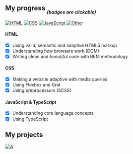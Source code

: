 ## My progress *<sub><sub>(badges are clickable)*

[![HTML](https://shields.io/badge/-HTML5-E34F26?logo=html5&style=for-the-badge&logoColor=fff)](https://www.youtube.com/watch?v=dQw4w9WgXcQ) 
[![CSS](https://shields.io/badge/-CSS3-1572B6?logo=css3&style=for-the-badge&logoColor=fff)](https://www.youtube.com/watch?v=dQw4w9WgXcQ)
[![JavaScript](https://shields.io/badge/-JavaScript-F7DF1E?logo=javascript&style=for-the-badge&logoColor=222)](https://www.youtube.com/watch?v=dQw4w9WgXcQ)
[![*Other*](https://img.shields.io/badge/...and_more-f8d8ed?style=for-the-badge&logo=markdown&logoColor=white)](https://www.youtube.com/watch?v=dQw4w9WgXcQ)
  
#### HTML
  - [X] Using valid, semantic and adaptive HTML5 markup
  - [X] Understanding how browsers work (DOM)
  - [X] Writing clean and *beautiful* code with BEM methodology
  
#### CSS
  - [X] Making a website adaptive with media queries
  - [X] Using Flexbox and Grid
  - [X] Using preprocessors (SCSS)
  
#### JavaScript & TypeScript
  - [X] Understanding core language concepts
  - [X] Using TypeScript
  
## 
## My projects
[![A](https://img.shields.io/badge/Notes,_Skills_And_Todos-%23000000.svg?style=for-the-badge&logo=notion&logoColor=white)](https://github.com/chlkvnck/chlkvnck/blob/gh-pages/README.md)
